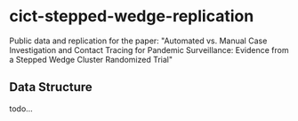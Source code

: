# cict-stepped-wedge-replication

Public data and replication for the paper: "Automated vs. Manual Case Investigation and Contact Tracing for Pandemic Surveillance: Evidence from a Stepped Wedge Cluster Randomized Trial"

## Data Structure

todo...
